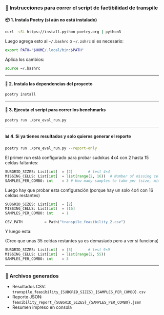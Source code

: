 
### 🧪 **Instrucciones para correr el script de factibilidad de transpile**


#### 📦 1. Instala Poetry (si aún no está instalado)

```bash
curl -sSL https://install.python-poetry.org | python3 -
```

Luego agrega esto al `~/.bashrc` o `~/.zshrc` si es necesario:

```bash
export PATH="$HOME/.local/bin:$PATH"
```

Aplica los cambios:

```bash
source ~/.bashrc
```

---

#### 📁 2. Instala las dependencias del proyecto

```bash
poetry install
```

---

#### 🚀 3. Ejecuta el script para correr los benchmarks

```bash
poetry run ./pre_eval_run.py
```

---

#### 📊 4. Si ya tienes resultados y solo quieres generar el reporte

```bash
poetry run ./pre_eval_run.py --report-only
```

El primer run está configurado para probar sudokus 4x4 con 2 hasta 15 celdas faltantes:

```python
SUBGRID_SIZES: List[int]  = [2]       # test 4×4
MISSING_CELLS: List[int]  = list(range(2, 16))  # Number of missing cells to test
SAMPLES_PER_COMBO: int    = 3 # How many samples to take per (size, missing) combo
```

Luego hay que probar esta configuración (porque hay un solo 4x4 con 16 celdas restantes)

```python
SUBGRID_SIZES: List[int]  = [2]
MISSING_CELLS: List[int]  = [16]
SAMPLES_PER_COMBO: int    = 1

CSV_PATH          = Path("transpile_feasibility_2.csv")
```

Y luego esta:

(Creo que unas 35 celdas restantes ya es demasiado pero a ver si funciona)

```python
SUBGRID_SIZES: List[int]  = [3]       # test 9×9
MISSING_CELLS: List[int]  = list(range(2, 55))
SAMPLES_PER_COMBO: int    = 3
```
---

### 📝 Archivos generados

* Resultados CSV: `transpile_feasibility_{SUBGRID_SIZES}_{SAMPLES_PER_COMBO}.csv`
* Reporte JSON: `feasibility_report_{SUBGRID_SIZES}_{SAMPLES_PER_COMBO}.json`
* Resumen impreso en consola
